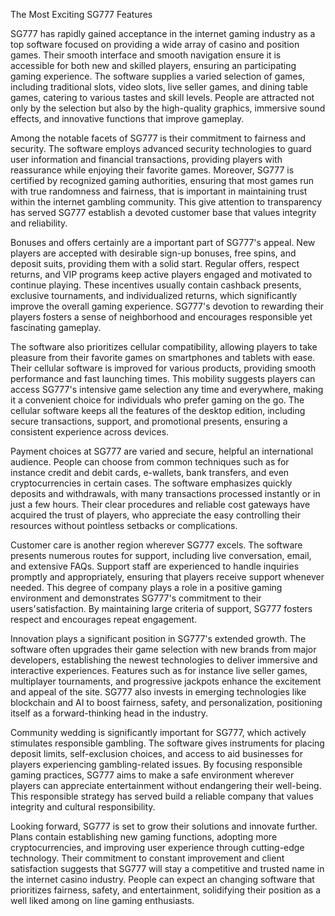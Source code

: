 The Most Exciting SG777 Features




SG777 has rapidly gained acceptance in the internet gaming industry as a top software focused on providing a wide array of casino and position games. Their smooth interface and smooth navigation ensure it is accessible for both new and skilled players, ensuring an participating gaming experience. The software supplies a varied selection of games, including traditional slots, video slots, live seller games, and dining table games, catering to various tastes and skill levels. People are attracted not only by the selection but also by the high-quality graphics, immersive sound effects, and innovative functions that improve gameplay.

Among the notable facets of SG777 is their commitment to fairness and security. The software employs advanced security technologies to guard user information and financial transactions, providing players with reassurance while enjoying their favorite games. Moreover, SG777 is certified by recognized gaming authorities, ensuring that most games run with true randomness and fairness, that is important in maintaining trust within the internet gambling community. This give attention to transparency has served SG777 establish a devoted customer base that values integrity and reliability.

Bonuses and offers certainly are a important part of SG777's appeal. New players are accepted with desirable sign-up bonuses, free spins, and deposit suits, providing them with a solid start. Regular offers, respect returns, and VIP programs keep active players engaged and motivated to continue playing. These incentives usually contain cashback presents, exclusive tournaments, and individualized returns, which significantly improve the overall gaming experience. SG777's devotion to rewarding their players fosters a sense of neighborhood and encourages responsible yet fascinating gameplay.

The software also prioritizes cellular compatibility, allowing players to take pleasure from their favorite games on smartphones and tablets with ease. Their cellular software is improved for various products, providing smooth performance and fast launching times. This mobility suggests players can access SG777's intensive game selection any time and everywhere, making it a convenient choice for individuals who prefer gaming on the go. The cellular software keeps all the features of the desktop edition, including secure transactions, support, and promotional presents, ensuring a consistent experience across devices.

Payment choices at SG777 are varied and secure, helpful an international audience. People can choose from common techniques such as for instance credit and debit cards, e-wallets, bank transfers, and even cryptocurrencies in certain cases. The software emphasizes quickly deposits and withdrawals, with many transactions processed instantly or in just a few hours. Their clear procedures and reliable cost gateways have acquired the trust of players, who appreciate the easy controlling their resources without pointless setbacks or complications.

Customer care is another region wherever SG777 excels. The software presents numerous routes for support, including live conversation, email, and extensive FAQs. Support staff are experienced to handle inquiries promptly and appropriately, ensuring that players receive support whenever needed. This degree of company plays a role in a positive gaming environment and demonstrates SG777's commitment to their users'satisfaction. By maintaining large criteria of support, SG777 fosters respect and encourages repeat engagement.

Innovation plays a significant position in SG777's extended growth. The software often upgrades their game selection with new brands from major developers, establishing the newest technologies to deliver immersive and interactive experiences. Features such as for instance live seller games, multiplayer tournaments, and progressive jackpots enhance the excitement and appeal of the site. SG777 also invests in emerging technologies like blockchain and AI to boost fairness, safety, and personalization, positioning itself as a forward-thinking head in the industry.

Community wedding is significantly important for SG777, which actively stimulates responsible gambling. The software gives instruments for placing deposit limits, self-exclusion choices, and access to aid businesses for players experiencing gambling-related issues. By focusing responsible gaming practices, SG777 aims to make a safe environment wherever players can appreciate entertainment without endangering their well-being. This responsible strategy has served build a reliable company that values integrity and cultural responsibility.

Looking forward, SG777 is set to grow their solutions and innovate further. Plans contain establishing new gaming functions, adopting more cryptocurrencies, and improving user experience through cutting-edge technology. Their commitment to constant improvement and client satisfaction suggests that SG777 will stay a competitive and trusted name in the internet casino industry. People can expect an changing software that prioritizes fairness, safety, and entertainment, solidifying their position as a well liked among on line gaming enthusiasts.